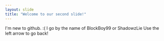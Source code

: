 ```yaml
---
layout: slide
title: "Welcome to our second slide!"
---
```

I'm new to github. :(
I go by the name of BlockBoy99 or ShadowzLie
Use the left arrow to go back!

